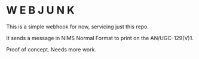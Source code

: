 W E B J U N K
=============

This is a simple webhook for now, servicing just this repo.

It sends a message in NIMS Normal Format to print on the AN/UGC-129(V)1.

Proof of concept. Needs more work.

